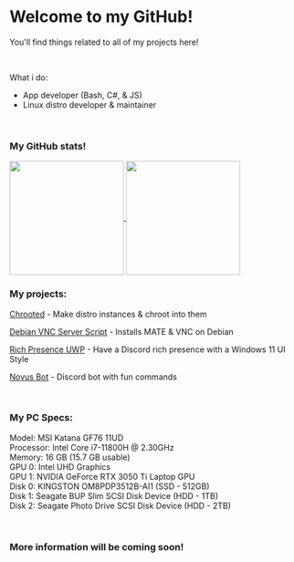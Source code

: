 <h1>Welcome to my GitHub!</h1>
<p>You'll find things related to all of my projects here!</p>
<p>&nbsp;</p>
<p>What i do:</p>
<ul>
<li>App developer (Bash, C#, &amp; JS)</li>
<li>Linux distro developer &amp; maintainer</li>
</ul>
<p>&nbsp;</p>

<h3>My GitHub stats!</h3>
<a href="https://github.com/anuraghazra/github-readme-stats">
  <img height=200 align="center" src="https://github-readme-stats.vercel.app/api?username=novusthedev&show_icons=true&theme=transparent" />
</a>
<a href="https://github.com/anuraghazra/github-readme-stats">
  <img height=200 align="center" src="https://github-readme-stats.vercel.app/api/top-langs/?username=novusthedev&show_icons=true&theme=transparent&layout=donut" />
</a>

<h3>My projects:</h3>
<p><a href="https://github.com/novusthedev/chrooted">Chrooted</a> - Make distro instances &amp; chroot into them</p>
<p><a href="https://github.com/novusthedev/debian-vnc-installer">Debian VNC Server Script</a> - Installs MATE &amp; VNC on Debian</p>
<p><a href="https://github.com/novusthedev/rich-presence">Rich Presence UWP</a> - Have a Discord rich presence with a Windows 11 UI Style</p>
<p><a href="https://github.com/novusthedev/novus-bot">Novus Bot</a> - Discord bot with fun commands</p>
<p>&nbsp;</p>
<h3>My PC Specs:</h3>
<p>Model: MSI Katana GF76 11UD<br />Processor: Intel Core i7-11800H @ 2.30GHz<br />Memory: 16 GB (15.7 GB usable)<br />GPU 0: Intel UHD Graphics<br />GPU 1: NVIDIA GeForce RTX 3050 Ti Laptop GPU<br />Disk 0: KINGSTON OM8PDP3512B-AI1 (SSD - 512GB)<br />Disk 1: Seagate BUP Slim SCSI Disk Device (HDD - 1TB)<br />Disk 2: Seagate Photo Drive SCSI Disk Device (HDD - 2TB)</p>
<p>&nbsp;</p>

<h3>More information will be coming soon!</h3>
